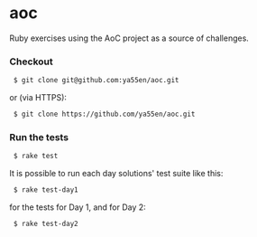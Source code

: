# aoc

Ruby exercises using the AoC project as a source of challenges.

### Checkout

```bash
 $ git clone git@github.com:ya55en/aoc.git
```

or (via HTTPS): 

```bash
 $ git clone https://github.com/ya55en/aoc.git
```

### Run the tests

```bash
 $ rake test
```

It is possible to run each day solutions' test suite like this:

```bash
 $ rake test-day1
```
for the tests for Day 1, and for Day 2:

```bash
 $ rake test-day2
```
